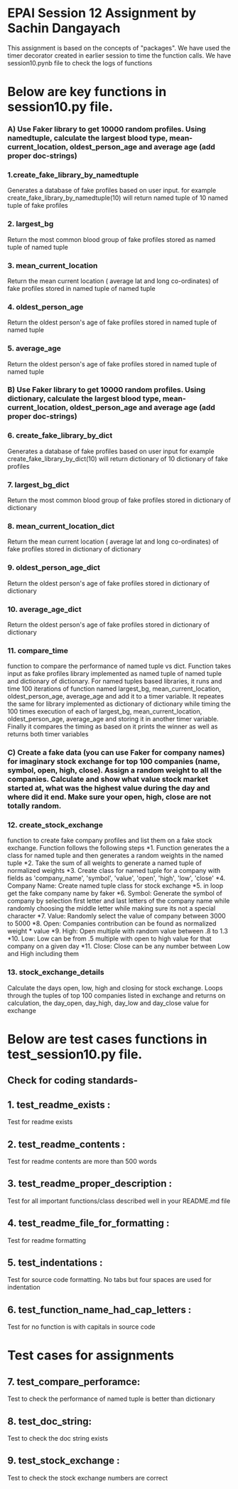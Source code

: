
# EPAI Session 12 Assignment by Sachin Dangayach

This assignment is based on the concepts of "packages".  We have used the timer decorator created in earlier session to time the function calls. We have session10.pynb file to check the logs of functions

# Below are key functions in session10.py file.

### A) Use Faker library to get 10000 random profiles. Using namedtuple, calculate the largest blood type, mean-current_location, oldest_person_age and average age (add proper doc-strings)

### 1.create_fake_library_by_namedtuple
Generates a database of fake profiles based on user input.
for example create_fake_library_by_namedtuple(10) will return named tuple of 10 named tuple of fake profiles

### 2. largest_bg
Return the most common blood group of fake profiles stored as named tuple of named tuple

### 3. mean_current_location
Return the mean current location ( average lat and long co-ordinates) of fake profiles stored in named tuple of named tuple

### 4. oldest_person_age
Return the oldest person's age of fake profiles stored in named tuple of named tuple

### 5. average_age
Return the oldest person's age of fake profiles stored in named tuple of named tuple

### B) Use Faker library to get 10000 random profiles. Using dictionary, calculate the largest blood type, mean-current_location, oldest_person_age and average age (add proper doc-strings)
### 6. create_fake_library_by_dict
Generates a database of fake profiles based on user input for example create_fake_library_by_dict(10) will return dictionary of 10 dictionary of fake profiles

### 7. largest_bg_dict
Return the most common blood group of fake profiles stored in dictionary of dictionary

### 8. mean_current_location_dict
Return the mean current location ( average lat and long co-ordinates) of fake profiles stored in dictionary of dictionary

### 9. oldest_person_age_dict
Return the oldest person's age of fake profiles stored in dictionary of dictionary

### 10. average_age_dict
Return the oldest person's age of fake profiles stored in dictionary of dictionary

### 11. compare_time
function to compare the performance of named tuple vs dict. Function takes input as fake profiles library implemented as named tuple of named tuple and dictionary of dictionary. For named tuples based libraries, it runs and time 100 iterations of function named largest_bg, mean_current_location, oldest_person_age,  average_age and add it to a timer variable. It repeates the same for library implemented as dictionary of dictionary while timing the 100 times execution of each of largest_bg, mean_current_location,        oldest_person_age, average_age and storing it in another timer variable.
Finally it compares the timing as based on it prints the winner as well as returns both timer variables

### C) Create a fake data (you can use Faker for company names) for imaginary stock exchange for top 100 companies (name, symbol, open, high, close). Assign a random weight to all the companies. Calculate and show what value stock market started at, what was the highest value during the day and where did it end. Make sure your open, high, close are not totally random.

### 12. create_stock_exchange
function to create fake company profiles and list them on a fake stock exchange.
Function follows the following steps
        *1. Function generates the a class  for named tuple and then
        generates a random weights in the named tuple
        *2. Take the sum of all weights to generate a named tuple of
        normalized weights
        *3. Create class for named tuple for a company with fields as
        'company_name', 'symbol', 'value', 'open', 'high', 'low', 'close'
        *4. Company Name: Create named tuple class for stock exchange
        *5. in loop get the fake company name by faker
        *6. Symbol: Generate the symbol of company by selection first letter and
        last letters of the company name while randomly choosing the middle
        letter while making sure its not a special character
        *7. Value: Randomly select the value of company between 3000 to 5000
        *8. Open: Companies contribution can be found as normalized weight * value
        *9. High: Open multiple with random value between .8 to 1.3
        *10. Low: Low can be from .5 multiple with open to high value for that company on a given day
        *11. Close: Close can be any number between Low and High including them

### 13. stock_exchange_details
Calculate the days open, low, high and closing for stock exchange. Loops through the tuples of top 100 companies listed in exchange and returns on calculation, the day_open, day_high, day_low and day_close value for exchange

# Below are test cases functions in test_session10.py file.

## Check for coding standards-

## 1. test_readme_exists :
Test for readme exists

## 2. test_readme_contents :
Test for readme contents are more than 500 words

## 3. test_readme_proper_description :
Test for all important functions/class described well in your README.md file

## 4. test_readme_file_for_formatting :
Test for readme formatting

## 5. test_indentations :
Test for source code formatting. No tabs but four spaces are used for indentation

## 6. test_function_name_had_cap_letters :
Test for no function is with capitals in source code

# Test cases for assignments

## 7. test_compare_perforamce:
Test to check the performance of named tuple is better than dictionary

## 8. test_doc_string:
Test to check the doc string exists

## 9. test_stock_exchange :
Test to check the stock exchange numbers are correct
